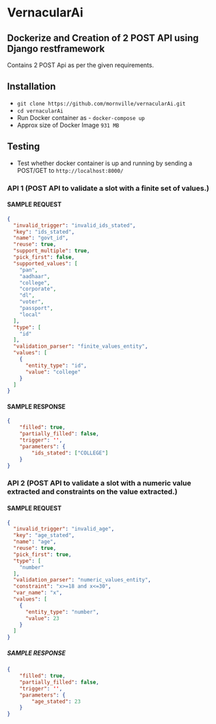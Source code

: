 # VernacularAi
## Dockerize and Creation of 2 POST API using Django restframework
Contains 2 POST Api as per the given requirements.

## Installation
- `git clone https://github.com/mornville/vernacularAi.git`
- `cd vernacularAi`
- Run Docker container as - `docker-compose up`
- Approx size of Docker Image `931 MB`

## Testing
- Test whether docker container is up and running by sending a POST/GET to `http://localhost:8000/`

### API 1 (POST API to validate a slot with a finite set of values.)
#### SAMPLE REQUEST
```json
{
  "invalid_trigger": "invalid_ids_stated",
  "key": "ids_stated",
  "name": "govt_id",
  "reuse": true,
  "support_multiple": true,
  "pick_first": false,
  "supported_values": [
    "pan",
    "aadhaar",
    "college",
    "corporate",
    "dl",
    "voter",
    "passport",
    "local"
  ],
  "type": [
    "id"
  ],
  "validation_parser": "finite_values_entity",
  "values": [
    {
      "entity_type": "id",
      "value": "college"
    }
  ]
}
```

#### SAMPLE RESPONSE
```json
{
    "filled": true,
    "partially_filled": false,
    "trigger": '',
    "parameters": {
        "ids_stated": ["COLLEGE"]
    }
}
```

### API 2 (POST API to validate a slot with a numeric value extracted and constraints on the value extracted.)
#### SAMPLE REQUEST
```json
{
  "invalid_trigger": "invalid_age",
  "key": "age_stated",
  "name": "age",
  "reuse": true,
  "pick_first": true,
  "type": [
    "number"
  ],
  "validation_parser": "numeric_values_entity",
  "constraint": "x>=18 and x<=30",
  "var_name": "x",
  "values": [
    {
      "entity_type": "number",
      "value": 23
    }
  ]
}
```

##### SAMPLE RESPONSE
```json
{
    "filled": true,
    "partially_filled": false,
    "trigger": '',
    "parameters": {
        "age_stated": 23
    }
}
```
